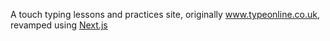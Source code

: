 A touch typing lessons and practices site, originally www.typeonline.co.uk, revamped using [Next.js](https://nextjs.org/)